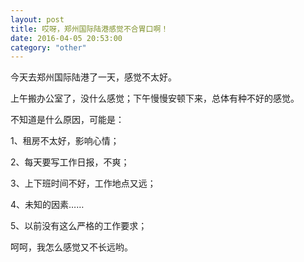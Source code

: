 ```yaml
---
layout: post
title: 哎呀，郑州国际陆港感觉不合胃口啊！
date: 2016-04-05 20:53:00
category: "other"
---
```


今天去郑州国际陆港了一天，感觉不太好。

上午搬办公室了，没什么感觉；下午慢慢安顿下来，总体有种不好的感觉。

不知道是什么原因，可能是：

1、租房不太好，影响心情；

2、每天要写工作日报，不爽；

3、上下班时间不好，工作地点又远；

4、未知的因素……

5、以前没有这么严格的工作要求；

呵呵，我怎么感觉又不长远哟。